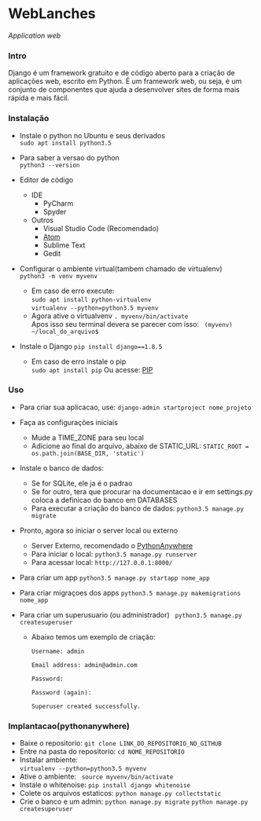 # WebLanches
_Application web_

### Intro
Django é um framework gratuito e de código aberto para a criação de aplicações web, escrito em Python. É um framework web, ou seja, é um conjunto de componentes que ajuda a desenvolver sites de forma mais rápida e mais fácil.

### Instalação
- Instale o python no Ubuntu e seus derivados  
``` sudo apt install python3.5 ```  

- Para saber a versao do python  
``` python3 --version ```  

- Editor de código
	- IDE
		- PyCharm
		- Spyder
	- Outros
		- Visual Studio Code (Recomendado)
		- [Atom](atom.io)
		- Sublime Text
		- Gedit

- Configurar o ambiente virtual(tambem chamado de virtualenv)  
``` python3 -m venv myvenv ```  
	- Em caso de erro execute:  
	``` sudo apt install python-virtualenv ```  
	``` virtualenv --python=python3.5 myvenv ```  
	- Agora ative o virtualvenv
	 ``` . myvenv/bin/activate  ```  
	 Apos isso seu terminal devera se parecer com isso: ```  (myvenv) ~/local_do_arquivo$ ```

- Instale o Django
``` pip install django==1.8.5 ```  
	- Em caso de erro instale o pip  
	``` sudo apt install pip ```
	Ou acesse: [PIP](https://pip.pypa.io/en/stable/installing/)

### Uso
- Para criar sua aplicacao, use:
``` django-admin startproject nome_projeto ```  

- Faça as configurações iniciais
	- Mude a TIME_ZONE para seu local
	- Adicione ao final do arquivo, abaixo de STATIC_URL:
	``` STATIC_ROOT = os.path.join(BASE_DIR, 'static') ```

- Instale o banco de dados:
	- Se for SQLite, ele ja é o padrao
	- Se for outro, tera que procurar na documentacao e ir em settings.py coloca a definicao do banco em DATABASES
	- Para executar a criação do banco de dados:
	``` python3.5 manage.py migrate ```
- Pronto, agora so iniciar o server local ou externo
	- Server Externo, recomendado o [PythonAnywhere](www.pythonanywhere.com)
	- Para iniciar o local:
	``` python3.5 manage.py runserver ```
	- Para acessar local:
	``` http://127.0.0.1:8000/ ```
- Para criar um app
 ``` python3.5 manage.py startapp nome_app ```
- Para criar migraçoes dos apps
 ``` python3.5 manage.py makemigrations nome_app ```
- Para criar um superusuario (ou administrador)
``` python3.5 manage.py createsuperuser```
	- Abaixo temos um exemplo de criação:  
		```
		Username: admin  
		
		Email address: admin@admin.com  
		
		Password:  
		
		Password (again):  
		
		Superuser created successfully.  
		```

### Implantacao(pythonanywhere)

- Baixe o repositorio:
	```git clone LINK_DO_REPOSITORIO_NO_GITHUB```
- Entre na pasta do repositorio:
	``` cd NOME_REPOSITORIO ```
- Instalar ambiente:  
	``` virtualenv --python=python3.5 myvenv ```  
- Ative o ambiente:
	```  source myvenv/bin/activate ```
- Instale o whitenoise:
	``` pip install django whitenoise ```
- Colete os arquivos estaticos:
	``` python manage.py collectstatic ```
- Crie o banco e um admin:
	``` python manage.py migrate ```
	``` python manage.py createsuperuser ```
